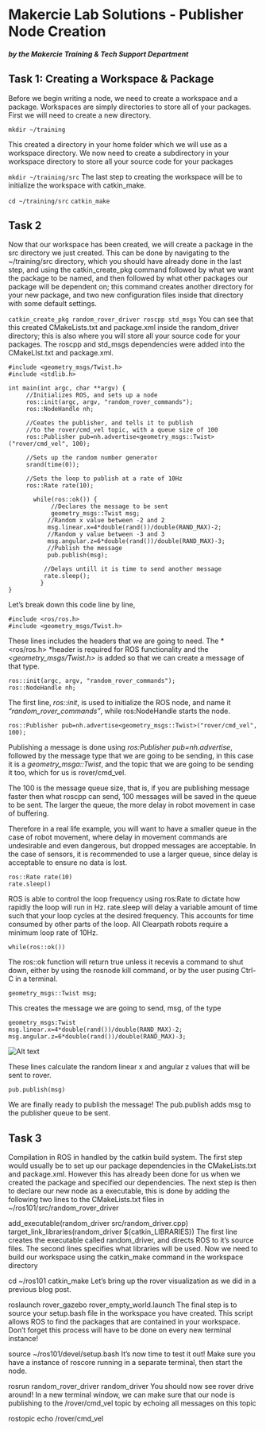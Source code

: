 # Makercie Lab Solutions - Publisher Node Creation
##### by the Makercie Training & Tech Support Department
## Task 1: Creating a Workspace & Package
Before we begin writing a node, we need to create a workspace and a package. Workspaces are simply directories to store all of your packages. First we will need to create a new directory.

`mkdir ~/training`

This created a directory in your home folder which we will use as a workspace directory. We now need to create a subdirectory in your workspace directory to store all your source code for your packages

`mkdir ~/training/src`
The last step to creating the workspace will be to initialize the workspace with catkin_make.

`cd ~/training/src`
`catkin_make`
## Task 2
Now that our workspace has been created, we will create a package in the src directory we just created. This can be done by navigating to the ~/training/src directory, which you should have already done in the last step, and using the catkin_create_pkg command  followed by what we want the package to be named, and then followed by what other packages our package will be dependent on; this command creates another directory for your new package, and two new configuration files inside that directory with some default settings.

`catkin_create_pkg random_rover_driver roscpp std_msgs`
You can see that this created CMakeLists.txt and package.xml inside the random_driver directory; this is also where you will store all your source code for your packages. The roscpp and std_msgs  dependencies were added into the CMakeLIst.txt and package.xml.

```#include <ros/ros.h>
#include <geometry_msgs/Twist.h> 
#include <stdlib.h> 

int main(int argc, char **argv) {
     //Initializes ROS, and sets up a node
     ros::init(argc, argv, "random_rover_commands");
     ros::NodeHandle nh;

     //Ceates the publisher, and tells it to publish
     //to the rover/cmd_vel topic, with a queue size of 100
     ros::Publisher pub=nh.advertise<geometry_msgs::Twist>("rover/cmd_vel", 100);

     //Sets up the random number generator
     srand(time(0));

     //Sets the loop to publish at a rate of 10Hz
     ros::Rate rate(10);

       while(ros::ok()) {
            //Declares the message to be sent
            geometry_msgs::Twist msg;
           //Random x value between -2 and 2
           msg.linear.x=4*double(rand())/double(RAND_MAX)-2;
           //Random y value between -3 and 3
           msg.angular.z=6*double(rand())/double(RAND_MAX)-3;
           //Publish the message
           pub.publish(msg);

          //Delays untill it is time to send another message
          rate.sleep();
         }
}
```
Let’s break down this code line by line,

```
#include <ros/ros.h>
#include <geometry_msgs/Twist.h> 
```

These lines includes the headers that we are going to need. The *<ros/ros.h> *header is required for ROS functionality and  the *<geometry_msgs/Twist.h>* is added so that we can create a message of that type.

```
ros::init(argc, argv, "random_rover_commands");
ros::NodeHandle nh;
```

The first line, *ros::init*,  is used to initialize the ROS node, and name it *“random_rover_commands”*, while ros:NodeHandle starts the node.
```
ros::Publisher pub=nh.advertise<geometry_msgs::Twist>("rover/cmd_vel", 100);
```
Publishing a message is done using *ros:Publisher pub=nh.advertise*, followed by the message type that we are going to be sending, in this case it is a *geometry_msga::Twist*, and the topic that we are going to be sending it too, which for us is rover/cmd_vel.

The 100 is the message queue size, that is, if you are publishing message faster then what roscpp can send, 100 messages will be saved in the queue to be sent. The larger the queue, the more delay in robot movement in case of buffering.

Therefore in a real life example, you will want to have a smaller queue in the case of robot movement, where delay in movement commands are undesirable and even dangerous, but dropped messages are acceptable. In the case of sensors, it is recommended to use a larger queue, since delay is acceptable to ensure no data is lost.
```
ros::Rate rate(10)
rate.sleep()
```

ROS is able to control the loop frequency  using ros:Rate to dictate how rapidly the loop will run in Hz. rate.sleep will delay a variable amount of time such that your loop cycles at the desired frequency. This accounts for time consumed by other parts of the loop. All Clearpath robots require a minimum loop rate of 10Hz.
```
while(ros::ok())
```
The ros::ok function will return true unless it recevis a command to shut down, either by using the rosnode kill command, or by the user pusing Ctrl-C in a terminal.
```
geometry_msgs::Twist msg;
```
This creates the message we are going to send, msg, of the type 
```
geometry_msgs:Twist
msg.linear.x=4*double(rand())/double(RAND_MAX)-2;
msg.angular.z=6*double(rand())/double(RAND_MAX)-3;
```


![Alt text](Screen-Shot-2014-09-19-at-10.16.36-AM-300x151.png)

These lines calculate the random linear x and angular z values that will be sent to rover.
```
pub.publish(msg)
```
We are finally ready to publish the message! The pub.publish adds msg to the publisher queue to be sent.

## Task 3
Compilation in ROS in handled by the catkin build system. The first step would usually be to set up our package dependencies in the CMakeLists.txt and package.xml. However this has already been done for us when we created the package and specified our dependencies. The next step is then to declare our new node as a executable, this is done by adding the following two lines to the CMakeLists.txt files in ~/ros101/src/random_rover_driver

add_executable(random_driver src/random_driver.cpp)
target_link_libraries(random_driver ${catkin_LIBRARIES})
The first line creates the executable called random_driver, and directs ROS to it’s source files. The second lines specifies what libraries will be used. Now we need to build our workspace using the catkin_make command in the workspace directory

cd ~/ros101
catkin_make
Let’s bring up the rover visualization as we did in a previous blog post.

roslaunch rover_gazebo rover_empty_world.launch
The final step is to source your setup.bash file in the workspace you have created. This script allows ROS to find the packages that are contained in your workspace. Don’t forget this process will have to be done on every new terminal instance!

source ~/ros101/devel/setup.bash
It’s now time to test it out! Make sure you have a instance of roscore running in a separate terminal, then start the node.

rosrun random_rover_driver random_driver
You should now see rover drive around! In a new terminal window, we can make sure that our node is publishing to the /rover/cmd_vel topic by echoing all messages on this topic

rostopic echo /rover/cmd_vel

